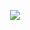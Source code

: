 <p align="center"><a href="https://laravel.com" target="_blank"><img src="![drawSQL-image-export-2024-09-20](https://github.com/user-attachments/assets/0bed6639-b17b-4531-92f3-b15930da8e58)"></a></p>
